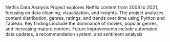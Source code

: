 Netflix Data Analysis Project explores Netflix content from 2008 to 2021, 
focusing on data cleaning, visualization, and insights. 
The project analyzes content distribution, genres, ratings, and trends over time using Python and Tableau. 
Key findings include the dominance of movies, popular genres, and increasing mature content. 
Future improvements include automated data updates, a recommendation system, and sentiment analysis
